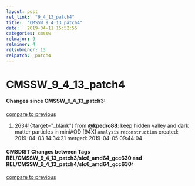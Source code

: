```yaml
---
layout: post
rel_link:  "9_4_13_patch4"
title:  "CMSSW_9_4_13_patch4"
date:   2019-04-11 15:52:55
categories: cmssw
relmajor: 9
relminor: 4
relsubminor: 13
relpatch: _patch4
---
```


# CMSSW_9_4_13_patch4
#### Changes since CMSSW_9_4_13_patch3:
[compare to previous](https://github.com/cms-sw/cmssw/compare/CMSSW_9_4_13_patch3...CMSSW_9_4_13_patch4)



1. [26341](http://github.com/cms-sw/cmssw/pull/26341){:target="_blank"}  from **@kpedro88**: keep hidden valley and dark matter particles in miniAOD [94X] `analysis`  `reconstruction`  created: 2019-04-03 14:34:21 merged: 2019-04-05 09:44:04



#### CMSDIST Changes between Tags REL/CMSSW_9_4_13_patch3/slc6_amd64_gcc630 and REL/CMSSW_9_4_13_patch4/slc6_amd64_gcc630:
[compare to previous](https://github.com/cms-sw/cmsdist/compare/REL/CMSSW_9_4_13_patch3/slc6_amd64_gcc630...REL/CMSSW_9_4_13_patch4/slc6_amd64_gcc630)


